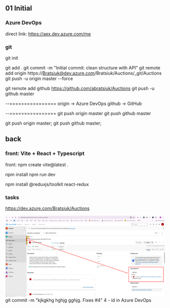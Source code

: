 
## 01 Initial

### Azure DevOps

direct link: https://aex.dev.azure.com/me

### git

git init

git add .
git commit -m "Initial commit: clean structure with API"
git remote add origin https://Bratsiuk@dev.azure.com/Bratsiuk/Auctions/_git/Auctions
git push -u origin master --force

git remote add github https://github.com/abratsiuk/Auctions
git push -u github master

--================
origin → Azure DevOps
github → GitHub

--================
git push origin master
git push github master

git push origin master; git push github master;

## back


### front: Vite + React + Typescript

front:
npm create vite@latest .

npm install
npm run dev

npm install @reduxjs/toolkit react-redux


### tasks

https://dev.azure.com/Bratsiuk/Auctions


![alt text](_md_img/Fixes.png)
git commit -m "kjkgkhg hghjg gghjg. Fixes #4"
4 - id in Azure DevOps



